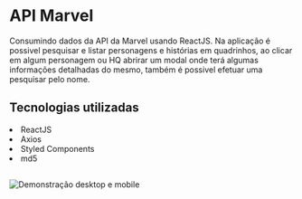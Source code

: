 # API Marvel

Consumindo dados da API da Marvel usando ReactJS. Na aplicação é possivel pesquisar e listar personagens e histórias em quadrinhos, ao clicar em algum personagem ou HQ abrirar um modal onde terá algumas informações detalhadas do mesmo, também é possivel efetuar uma pesquisar pelo nome.

## Tecnologias utilizadas

<li>ReactJS</li>
<li>Axios</li>
<li>Styled Components</li>
<li>md5</li>

##

![Demonstração desktop e mobile](./public/marvel_api.gif)
